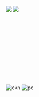 <a href= "https://github.com/anuraghazra/github-readme-stats">
  <img align="left" src="https://github-readme-stats.vercel.app/api?username=tak-st&count_private=true&show_icons=true" />
</a>
<a href="https://github.com/anuraghazra/github-readme-stats">
  <img align="left" src="https://github-readme-stats.vercel.app/api/top-langs/?username=tak-st" />
</a>

<br><br><br><br><br><br><br><br><br><br><br>


![ckn](https://raw.github.com/wiki/tak-st/tak-st/images/danceckn.gif)
![pc](https://raw.github.com/wiki/tak-st/tak-st/images/pc.png)
